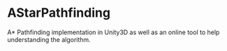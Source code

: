 # AStarPathfinding
A* Pathfinding implementation in Unity3D as well as an online tool to help understanding the algorithm.
